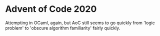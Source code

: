 # Advent of Code 2020

Attempting in OCaml, again, but AoC still seems to go quickly from 'logic problem' to 'obscure algorithm familiarity' fairly quickly.
